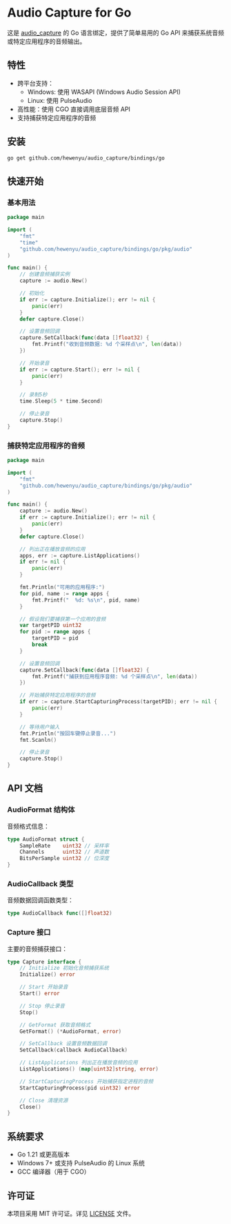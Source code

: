 # Audio Capture for Go

这是 [audio_capture](https://github.com/hewenyu/audio_capture) 的 Go 语言绑定，提供了简单易用的 Go API 来捕获系统音频或特定应用程序的音频输出。

## 特性

- 跨平台支持：
  - Windows: 使用 WASAPI (Windows Audio Session API)
  - Linux: 使用 PulseAudio
- 高性能：使用 CGO 直接调用底层音频 API
- 支持捕获特定应用程序的音频

## 安装

```bash
go get github.com/hewenyu/audio_capture/bindings/go
```

## 快速开始

### 基本用法

```go
package main

import (
    "fmt"
    "time"
    "github.com/hewenyu/audio_capture/bindings/go/pkg/audio"
)

func main() {
    // 创建音频捕获实例
    capture := audio.New()

    // 初始化
    if err := capture.Initialize(); err != nil {
        panic(err)
    }
    defer capture.Close()

    // 设置音频回调
    capture.SetCallback(func(data []float32) {
        fmt.Printf("收到音频数据: %d 个采样点\n", len(data))
    })

    // 开始录音
    if err := capture.Start(); err != nil {
        panic(err)
    }

    // 录制5秒
    time.Sleep(5 * time.Second)

    // 停止录音
    capture.Stop()
}
```

### 捕获特定应用程序的音频

```go
package main

import (
    "fmt"
    "github.com/hewenyu/audio_capture/bindings/go/pkg/audio"
)

func main() {
    capture := audio.New()
    if err := capture.Initialize(); err != nil {
        panic(err)
    }
    defer capture.Close()

    // 列出正在播放音频的应用
    apps, err := capture.ListApplications()
    if err != nil {
        panic(err)
    }

    fmt.Println("可用的应用程序:")
    for pid, name := range apps {
        fmt.Printf("  %d: %s\n", pid, name)
    }

    // 假设我们要捕获第一个应用的音频
    var targetPID uint32
    for pid := range apps {
        targetPID = pid
        break
    }

    // 设置音频回调
    capture.SetCallback(func(data []float32) {
        fmt.Printf("捕获到应用程序音频: %d 个采样点\n", len(data))
    })

    // 开始捕获特定应用程序的音频
    if err := capture.StartCapturingProcess(targetPID); err != nil {
        panic(err)
    }

    // 等待用户输入
    fmt.Println("按回车键停止录音...")
    fmt.Scanln()

    // 停止录音
    capture.Stop()
}
```

## API 文档

### AudioFormat 结构体

音频格式信息：

```go
type AudioFormat struct {
    SampleRate    uint32 // 采样率
    Channels      uint32 // 声道数
    BitsPerSample uint32 // 位深度
}
```

### AudioCallback 类型

音频数据回调函数类型：

```go
type AudioCallback func([]float32)
```

### Capture 接口

主要的音频捕获接口：

```go
type Capture interface {
    // Initialize 初始化音频捕获系统
    Initialize() error

    // Start 开始录音
    Start() error

    // Stop 停止录音
    Stop()

    // GetFormat 获取音频格式
    GetFormat() (*AudioFormat, error)

    // SetCallback 设置音频数据回调
    SetCallback(callback AudioCallback)

    // ListApplications 列出正在播放音频的应用
    ListApplications() (map[uint32]string, error)

    // StartCapturingProcess 开始捕获指定进程的音频
    StartCapturingProcess(pid uint32) error

    // Close 清理资源
    Close()
}
```

## 系统要求

- Go 1.21 或更高版本
- Windows 7+ 或支持 PulseAudio 的 Linux 系统
- GCC 编译器（用于 CGO）

## 许可证

本项目采用 MIT 许可证。详见 [LICENSE](../../LICENSE) 文件。 